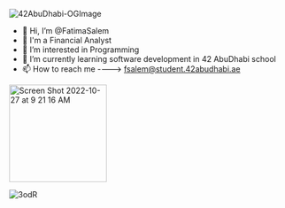 ![42AbuDhabi-OGImage](https://user-images.githubusercontent.com/106735363/198286156-dd5e860c-74cd-4336-be30-0865107e6d61.jpg)

- 👋 Hi, I’m @FatimaSalem
- 🏦 I'm a Financial Analyst
- 👀 I’m interested in Programming 
- 🌱 I’m currently learning software development in 42 AbuDhabi school
- 📫 How to reach me ----> fsalem@student.42abudhabi.ae

<img width="176" alt="Screen Shot 2022-10-27 at 9 21 16 AM" src="https://user-images.githubusercontent.com/106735363/198246673-7858d3eb-58ef-4e5f-b2c0-05406ca86b22.png">

![3odR](https://user-images.githubusercontent.com/106735363/198203677-470791c7-d6e8-48fe-b2c2-c7acb3ae9ed8.gif)

<!---
FatimaSalem/FatimaSalem is a ✨ special ✨ repository because its `README.md` (this file) appears on your GitHub profile.
You can click the Preview link to take a look at your changes.
--->
